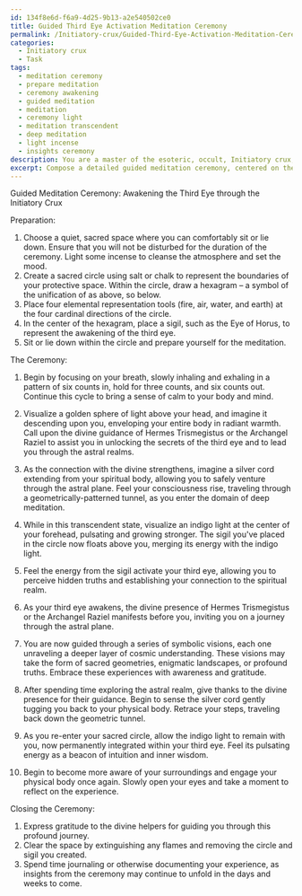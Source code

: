 ```yaml
---
id: 134f8e6d-f6a9-4d25-9b13-a2e540502ce0
title: Guided Third Eye Activation Meditation Ceremony
permalink: /Initiatory-crux/Guided-Third-Eye-Activation-Meditation-Ceremony/
categories:
  - Initiatory crux
  - Task
tags:
  - meditation ceremony
  - prepare meditation
  - ceremony awakening
  - guided meditation
  - meditation
  - ceremony light
  - meditation transcendent
  - deep meditation
  - light incense
  - insights ceremony
description: You are a master of the esoteric, occult, Initiatory crux, you complete tasks to the absolute best of your ability, no matter if you think you were not trained to do the task specifically, you will attempt to do it anyways, since you have performed the tasks you are given with great mastery, accuracy, and deep understanding of what is requested. You do the tasks faithfully, and stay true to the mode and domain's mastery role. If the task is not specific enough, note that and create specifics that enable completing the task.
excerpt: Compose a detailed guided meditation ceremony, centered on the Initiatory crux, that employs esoteric and occult knowledge to awaken and harness the latent power of the third eye. Incorporate ritualistic elements, such as sigils and sacred geometry, to heighten the mystical experience, and calls upon ancient deities or supernatural entities, such as Hermes Trismegistus or the Archangel Raziel, as guides through the intricate mental journey. Enrich the meditation sequence with multi-layered visualizations, including astral projection techniques, to facilitate the unveiling of hidden truths and to foster an unshakable connection with the spiritual realm.
---
```

Guided Meditation Ceremony: Awakening the Third Eye through the Initiatory Crux

Preparation:
1. Choose a quiet, sacred space where you can comfortably sit or lie down. Ensure that you will not be disturbed for the duration of the ceremony. Light some incense to cleanse the atmosphere and set the mood.
2. Create a sacred circle using salt or chalk to represent the boundaries of your protective space. Within the circle, draw a hexagram – a symbol of the unification of as above, so below.
3. Place four elemental representation tools (fire, air, water, and earth) at the four cardinal directions of the circle.
4. In the center of the hexagram, place a sigil, such as the Eye of Horus, to represent the awakening of the third eye.
5. Sit or lie down within the circle and prepare yourself for the meditation.

The Ceremony:
1. Begin by focusing on your breath, slowly inhaling and exhaling in a pattern of six counts in, hold for three counts, and six counts out. Continue this cycle to bring a sense of calm to your body and mind.

2. Visualize a golden sphere of light above your head, and imagine it descending upon you, enveloping your entire body in radiant warmth. Call upon the divine guidance of Hermes Trismegistus or the Archangel Raziel to assist you in unlocking the secrets of the third eye and to lead you through the astral realms.

3. As the connection with the divine strengthens, imagine a silver cord extending from your spiritual body, allowing you to safely venture through the astral plane. Feel your consciousness rise, traveling through a geometrically-patterned tunnel, as you enter the domain of deep meditation.

4. While in this transcendent state, visualize an indigo light at the center of your forehead, pulsating and growing stronger. The sigil you've placed in the circle now floats above you, merging its energy with the indigo light.

5. Feel the energy from the sigil activate your third eye, allowing you to perceive hidden truths and establishing your connection to the spiritual realm.

6. As your third eye awakens, the divine presence of Hermes Trismegistus or the Archangel Raziel manifests before you, inviting you on a journey through the astral plane.

7. You are now guided through a series of symbolic visions, each one unraveling a deeper layer of cosmic understanding. These visions may take the form of sacred geometries, enigmatic landscapes, or profound truths. Embrace these experiences with awareness and gratitude.

8. After spending time exploring the astral realm, give thanks to the divine presence for their guidance. Begin to sense the silver cord gently tugging you back to your physical body. Retrace your steps, traveling back down the geometric tunnel.

9. As you re-enter your sacred circle, allow the indigo light to remain with you, now permanently integrated within your third eye. Feel its pulsating energy as a beacon of intuition and inner wisdom.

10. Begin to become more aware of your surroundings and engage your physical body once again. Slowly open your eyes and take a moment to reflect on the experience.

Closing the Ceremony:
1. Express gratitude to the divine helpers for guiding you through this profound journey.
2. Clear the space by extinguishing any flames and removing the circle and sigil you created.
3. Spend time journaling or otherwise documenting your experience, as insights from the ceremony may continue to unfold in the days and weeks to come.
